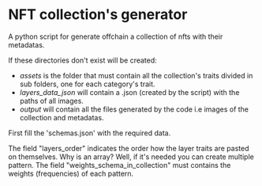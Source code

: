 # NFT collection's generator

A python script for generate offchain a collection of nfts with their metadatas.

If these directories don't exist will be created:

- *assets* is the folder that must contain all the collection's traits divided in sub folders, one for each category's trait. 
- *layers_data_json* will contain a .json (created by the script) with the paths of all images. 
- *output* will contain all the files generated by the code i.e images of the collection and metadatas.

First fill the 'schemas.json' with the required data. 

The field "layers_order" indicates the order how the layer traits are pasted on themselves. Why is an array? Well, if it's needed you can create multiple pattern.
The field "weights_schema_in_collection" must contains the weights (frequencies) of each pattern.
